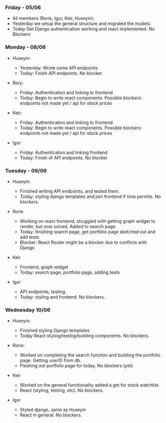 ### Friday - 05/06
* All members (Rorie, Igor, Keir, Huseyin): 
* Yesterday we setup the general structure and migrated the models. 
* Today
Get Django authentication working and react implemented. No Blockers

### Monday - 08/06
* Huseyin:
    * Yesterday: Wrote some API endpoints
   * Today: Finish API endpoints. No blocker

* Rory:
   * Friday: Authentication and linking to frontend
   * Today: Begin to write react components. Possible blockers: endpoints not made yet / api for stock prices

* Keir:
   * Friday: Authentication and linking to frontend
   * Today: Begin to write react components. Possible blockers: endpoints not made yet / api for stock prices

* Igor
   * Friday: Authentication and linking frontend
   * Today: Finish of API endpoints. No blocker
   
### Tuesday - 09/06
* Huseyin:
   * Finished writing API endpoints, and tested them.
   * Today: styling django templates and join frontend if time permits. No blockers.

* Rorie
   * Working on react frontend, struggled with getting graph widget to render, but now solved. Added to search page.
   * Today: finishing search page, get portfolio page sketched out and add tests.
   * Blocker: React Router might be a blocker due to conflicts with Django
   
* Keir
   * Frontend, graph widget
   * Today: search page, portfolio page, adding tests
   
* Igor
   * API endpoints, testing.
   * Today: styling and frontend. No blockers.
   
### Wednesday 10/06
* Huseyin:
   * Finished styling Django templates.
   * Today React styling/testing/building components. No blockers.
   
* Rorie:
   * Worked on completing the search function and building the portfolio page. Getting userID from db.
   * Fleshing out portfolio page for today. No blockers (yet)
   
* Keir
   * Worked on the general functionality added a get for stock watchlist.
   * React (styling, testing, etc). No blockers.
   
* Igor
   * Styled django, same as Huseyin
   * React in general. No blockers.


